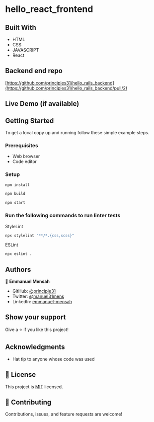 # hello_react_frontend

## Built With

- HTML
- CSS
- JAVASCRIPT
- React

## Backend end repo 
[https://github.com/principles31/hello_rails_backend](https://github.com/principles31/hello_rails_backend/pull/2)

## Live Demo (if available)



## Getting Started


To get a local copy up and running follow these simple example steps.

### Prerequisites

- Web browser
- Code editor

### Setup


```bash
npm install
```

```bash
npm build
```

```bash
npm start
```

### Run the following commands to run linter tests


StyleLint
```bash
npx stylelint "**/*.{css,scss}"
```

ESLint
```bash
npx eslint .
```



## Authors

👤 **Emmanuel Mensah**

- GitHub: [@principle31](https://github.com/principles31)
- Twitter: [@manuel31mens](https://Twiter.com/@Manuel31mens)
- LinkedIn: [emmanuel-mensah](www.linkedin.com/in/emmanuel-mensah-)

## Show your support

Give a ⭐️ if you like this project!

## Acknowledgments

- Hat tip to anyone whose code was used

## 📝 License

This project is [MIT](https://github.com/principles31/hello_react_frontend/blob/dev/LICENSE) licensed.

## 🤝 Contributing

Contributions, issues, and feature requests are welcome!


